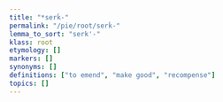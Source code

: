 ```yaml
---
title: "*serḱ-"
permalink: "/pie/root/serḱ-"
lemma_to_sort: "serk'-"
klass: root
etymology: []
markers: []
synonyms: []
definitions: ["to emend", "make good", "recompense"]
topics: []
---
```

